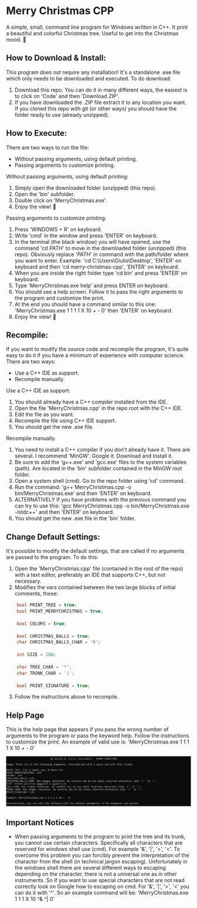 # Merry Christmas CPP
A simple, small, command line program for Windows written in C++. It print a beautiful and colorful Christmas tree. Useful to get into the Christmas mood. 🎄

## How to Download & Install:
This program does not require any installation! It's a standalone .exe file which only needs to be downloaded and executed. To do download:

1. Download this repo. You can do it in many different ways, the easiest is to click on 'Code' and then 'Download ZIP'.
2. If you have downloaded the .ZIP file extract it to any location you want. If you cloned this repo with git (or other ways) you should have the folder ready to use (already unzipped).

## How to Execute:
There are two ways to run the file:

* Without passing arguments, using default printing.
* Passing arguments to customize printing.

Without passing arguments, using default printing:

1. Simply open the downloaded folder (unzipped) (this repo).
2. Open the 'bin' subfolder.
3. Double click on 'MerryChristmas.exe'.
4. Enjoy the view! 💙

Passing arguments to customize printing:

1. Press 'WINDOWS + R' on keyboard.
2. Write 'cmd' in the window and press 'ENTER' on keyboard.
3. In the terminal (the black window) you will have opened, use the command 'cd *PATH*' to move in the downloaded folder (unzipped) (this repo). Obviously replace '*PATH*' in command with the path/folder where you want to enter. Example: 'cd C:\Users\Giulio\Desktop\', 'ENTER' on keyboard and then 'cd  merry-christmas-cpp', 'ENTER' on keyboard.
4. When you are inside the right folder type 'cd bin' and press 'ENTER' on keyboard.
5. Type 'MerryChristmas.exe help' and press ENTER on keyboard.
6. You should see a help screen. Follow it to pass the right arguments to the program and customize the print.
7. At the end you should have a command similar to this one: 'MerryChristmas.exe 1 1 1 1 X 10 + - 0' then 'ENTER' on keyboard.
8. Enjoy the view! 💙

## Recompile:
If you want to modify the source code and recompile the program, it's quite easy to do it if you have a minimum of experience with computer science. There are two ways:

* Use a C++ IDE as support.
* Recompile manually.

Use a C++ IDE as support: 

1. You should already have a C++ compiler installed from the IDE.
2. Open the file 'MerryChristmas.cpp' in the repo root with the C++ IDE.
3. Edit the file as you want.
4. Recompile the file using C++ IDE support.
5. You should get the new .exe file.

Recompile manually.

1. You need to install a C++ compiler if you don't already have it. There are several. I recommend 'MinGW'. Google it. Download and Install it.
2. Be sure to add the 'g++.exe' and 'gcc.exe' files to the system variables (path). Are located in the 'bin' subfolder contained in the MinGW root folder.
3. Open a system shell (cmd). Go to the repo folder using 'cd' command.
4. Run the command: 'g++ MerryChristmas.cpp -o bin/MerryChristmas.exe' and then 'ENTER' on keyboard.
5. ALTERNATIVELY If you have problems with the previous command you can try to use this: 'gcc MerryChristmas.cpp -o bin/MerryChristmas.exe -lstdc++' and then 'ENTER' on keyboard.
6. You should get the new .exe file in the 'bin' folder.

## Change Default Settings:
It's possible to modify the default settings, that are called if no arguments are passed to the program. To do this:

1. Open the 'MerryChristmas.cpp' file (contained in the root of the repo) with a text editor, preferably an IDE that supports C++, but not necessary.
2. Modifies the vars contained between the two large blocks of initial comments, these:
```c++
    bool PRINT_TREE = true;
    bool PRINT_MERRYCHRISTMAS = true;

    bool COLORS = true;

    bool CHRISTMAS_BALLS = true;
    char CHRISTMAS_BALLS_CHAR = 'O';

    int SIZE = 20U;

    char TREE_CHAR = '*';
    char TRONK_CHAR = '|';

    bool PRINT_SIGNATURE = true;
 ```
 3. Follow the instructions above to recompile.

## Help Page
This is the help page that appears if you pass the wrong number of arguments to the program or pass the keyword help. Follow the instructions to customize the print. An example of valid use is: 'MerryChristmas.exe 1 1 1 1 X 10 + - 0'

![Error: 'help_screenshot.png' not found.](https://raw.githubusercontent.com/JuliusNixi/merry-christmas-cpp/main/help_screenshot.png)

## Important Notices
* When passing arguments to the program to print the tree and its trunk, you cannot use certain characters. Specifically all characters that are reserved for windows shell use (cmd). For example '&', '|', '>', '<'. To overcome this problem you can forcibly prevent the interpretation of the character from the shell (in technical jargon escaping). Unfortunately in the windows shell there are several different ways to escaping depending on the character, there is not a universal one as in other instruments. So if you want to use special characters that are not read correctly look on Google how to escaping on cmd. For '&', '|', '>', '<' you can do it with '^'. So an example command will be: 'MerryChristmas.exe 1 1 1 X 10 ^& ^| 0'

